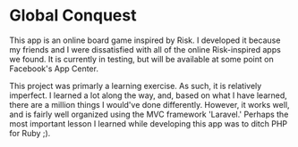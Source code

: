 Global Conquest
===============
This app is an online board game inspired by Risk. I developed it because my friends and I were dissatisfied with
all of the online Risk-inspired apps we found. It is currently in testing, but will be available at some point on 
Facebook's App Center. 

This project was primarly a learning exercise. As such, it is relatively imperfect. I learned a lot along the way,
and, based on what I have learned, there are a million things I would've done differently. However, it works well,
and is fairly well organized using the MVC framework 'Laravel.' Perhaps the most important lesson I learned while 
developing this app was to ditch PHP for Ruby ;). 
